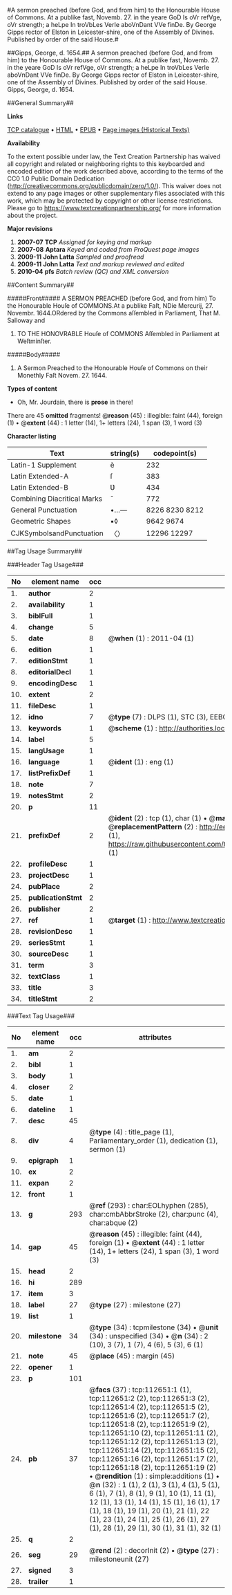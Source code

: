 #A sermon preached (before God, and from him) to the Honourable House of Commons. At a publike fast, Novemb. 27. in the yeare GoD Is oVr refVge, oVr strength; a heLpe In troVbLes VerIe aboVnDant VVe finDe. By George Gipps rector of Elston in Leicester-shire, one of the Assembly of Divines. Published by order of the said House.#

##Gipps, George, d. 1654.##
A sermon preached (before God, and from him) to the Honourable House of Commons. At a publike fast, Novemb. 27. in the yeare GoD Is oVr refVge, oVr strength; a heLpe In troVbLes VerIe aboVnDant VVe finDe. By George Gipps rector of Elston in Leicester-shire, one of the Assembly of Divines. Published by order of the said House.
Gipps, George, d. 1654.

##General Summary##

**Links**

[TCP catalogue](http://www.ota.ox.ac.uk/tcp/)  • 
[HTML](http://tei.it.ox.ac.uk/tcp/Texts-HTML/free/A86/A86017.html)  • 
[EPUB](http://tei.it.ox.ac.uk/tcp/Texts-EPUB/free/A86/A86017.epub) • 
[Page images (Historical Texts)](https://historicaltexts.jisc.ac.uk/eebo-99860529e)

**Availability**

To the extent possible under law, the Text Creation Partnership has waived all copyright and related or neighboring rights to this keyboarded and encoded edition of the work described above, according to the terms of the CC0 1.0 Public Domain Dedication (http://creativecommons.org/publicdomain/zero/1.0/). This waiver does not extend to any page images or other supplementary files associated with this work, which may be protected by copyright or other license restrictions. Please go to https://www.textcreationpartnership.org/ for more information about the project.

**Major revisions**

1. __2007-07__ __TCP__ *Assigned for keying and markup*
1. __2007-08__ __Aptara__ *Keyed and coded from ProQuest page images*
1. __2009-11__ __John Latta__ *Sampled and proofread*
1. __2009-11__ __John Latta__ *Text and markup reviewed and edited*
1. __2010-04__ __pfs__ *Batch review (QC) and XML conversion*

##Content Summary##

#####Front#####
A
SERMON
PREACHED
(before God, and from him)
To the Honourable Houſe of
COMMONS.At a publike Faſt, NDie Mercurij, 27. Novembr. 1644.ORdered by the Commons aſſembled in Parliament,
That M. Salloway and
1. TO THE HONOVRABLE
Houſe of COMMONS
Aſſembled in Parliament at Weſtminſter.

#####Body#####

1. A Sermon Preached to the Honourable
Houſe of Commons on their Monethly
Faſt Novem. 27. 1644.

**Types of content**

  * Oh, Mr. Jourdain, there is **prose** in there!

There are 45 **omitted** fragments! 
 @__reason__ (45) : illegible: faint (44), foreign (1)  •  @__extent__ (44) : 1 letter (14), 1+ letters (24), 1 span (3), 1 word (3)

**Character listing**


|Text|string(s)|codepoint(s)|
|---|---|---|
|Latin-1 Supplement|è|232|
|Latin Extended-A|ſ|383|
|Latin Extended-B|Ʋ|434|
|Combining             Diacritical Marks|̄|772|
|General Punctuation|•…—|8226 8230 8212|
|Geometric Shapes|▪◊|9642 9674|
|CJKSymbolsandPunctuation|〈〉|12296 12297|

##Tag Usage Summary##

###Header Tag Usage###

|No|element name|occ|attributes|
|---|---|---|---|
|1.|__author__|2||
|2.|__availability__|1||
|3.|__biblFull__|1||
|4.|__change__|5||
|5.|__date__|8| @__when__ (1) : 2011-04 (1)|
|6.|__edition__|1||
|7.|__editionStmt__|1||
|8.|__editorialDecl__|1||
|9.|__encodingDesc__|1||
|10.|__extent__|2||
|11.|__fileDesc__|1||
|12.|__idno__|7| @__type__ (7) : DLPS (1), STC (3), EEBO-CITATION (1), PROQUEST (1), VID (1)|
|13.|__keywords__|1| @__scheme__ (1) : http://authorities.loc.gov/ (1)|
|14.|__label__|5||
|15.|__langUsage__|1||
|16.|__language__|1| @__ident__ (1) : eng (1)|
|17.|__listPrefixDef__|1||
|18.|__note__|7||
|19.|__notesStmt__|2||
|20.|__p__|11||
|21.|__prefixDef__|2| @__ident__ (2) : tcp (1), char (1)  •  @__matchPattern__ (2) : ([0-9\-]+):([0-9IVX]+) (1), (.+) (1)  •  @__replacementPattern__ (2) : http://eebo.chadwyck.com/downloadtiff?vid=$1&page=$2 (1), https://raw.githubusercontent.com/textcreationpartnership/Texts/master/tcpchars.xml#$1 (1)|
|22.|__profileDesc__|1||
|23.|__projectDesc__|1||
|24.|__pubPlace__|2||
|25.|__publicationStmt__|2||
|26.|__publisher__|2||
|27.|__ref__|1| @__target__ (1) : http://www.textcreationpartnership.org/docs/. (1)|
|28.|__revisionDesc__|1||
|29.|__seriesStmt__|1||
|30.|__sourceDesc__|1||
|31.|__term__|3||
|32.|__textClass__|1||
|33.|__title__|3||
|34.|__titleStmt__|2||


###Text Tag Usage###

|No|element name|occ|attributes|
|---|---|---|---|
|1.|__am__|2||
|2.|__bibl__|1||
|3.|__body__|1||
|4.|__closer__|2||
|5.|__date__|1||
|6.|__dateline__|1||
|7.|__desc__|45||
|8.|__div__|4| @__type__ (4) : title_page (1), Parliamentary_order (1), dedication (1), sermon (1)|
|9.|__epigraph__|1||
|10.|__ex__|2||
|11.|__expan__|2||
|12.|__front__|1||
|13.|__g__|293| @__ref__ (293) : char:EOLhyphen (285), char:cmbAbbrStroke (2), char:punc (4), char:abque (2)|
|14.|__gap__|45| @__reason__ (45) : illegible: faint (44), foreign (1)  •  @__extent__ (44) : 1 letter (14), 1+ letters (24), 1 span (3), 1 word (3)|
|15.|__head__|2||
|16.|__hi__|289||
|17.|__item__|3||
|18.|__label__|27| @__type__ (27) : milestone (27)|
|19.|__list__|1||
|20.|__milestone__|34| @__type__ (34) : tcpmilestone (34)  •  @__unit__ (34) : unspecified (34)  •  @__n__ (34) : 2 (10), 3 (7), 1 (7), 4 (6), 5 (3), 6 (1)|
|21.|__note__|45| @__place__ (45) : margin (45)|
|22.|__opener__|1||
|23.|__p__|101||
|24.|__pb__|37| @__facs__ (37) : tcp:112651:1 (1), tcp:112651:2 (2), tcp:112651:3 (2), tcp:112651:4 (2), tcp:112651:5 (2), tcp:112651:6 (2), tcp:112651:7 (2), tcp:112651:8 (2), tcp:112651:9 (2), tcp:112651:10 (2), tcp:112651:11 (2), tcp:112651:12 (2), tcp:112651:13 (2), tcp:112651:14 (2), tcp:112651:15 (2), tcp:112651:16 (2), tcp:112651:17 (2), tcp:112651:18 (2), tcp:112651:19 (2)  •  @__rendition__ (1) : simple:additions (1)  •  @__n__ (32) : 1 (1), 2 (1), 3 (1), 4 (1), 5 (1), 6 (1), 7 (1), 8 (1), 9 (1), 10 (1), 11 (1), 12 (1), 13 (1), 14 (1), 15 (1), 16 (1), 17 (1), 18 (1), 19 (1), 20 (1), 21 (1), 22 (1), 23 (1), 24 (1), 25 (1), 26 (1), 27 (1), 28 (1), 29 (1), 30 (1), 31 (1), 32 (1)|
|25.|__q__|2||
|26.|__seg__|29| @__rend__ (2) : decorInit (2)  •  @__type__ (27) : milestoneunit (27)|
|27.|__signed__|3||
|28.|__trailer__|1||
